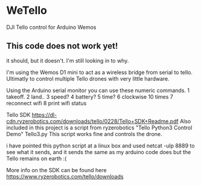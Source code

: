 # WeTello
DJI Tello control for Arduino Wemos

## This code does not work yet!
it should, but it doesn't. I'm still looking in to why.

I'm using the Wemos D1 mini to act as a wireless bridge from serial to tello.
Ultimatly to control multiple Tello drones with very little hardware.

Using the Arduino serial monitor you can use these numeric commands.
1 takeoff.
2 land..
3 speed?
4 battery?
5 time?
6 clockwise 10 times
7 reconnect wifi
8 print wifi status

Tello SDK https://dl-cdn.ryzerobotics.com/downloads/tello/0228/Tello+SDK+Readme.pdf
Also included in this project is a script from ryzerobotics "Tello Python3 Control Demo" Tello3.py
This script works fine and controls the drone.

i have pointed this python script at a linux box and used 
 netcat -ulp 8889
to see what it sends, and it sends the same as my arduino code does but the Tello remains on earth :(

More info on the SDK can be found here https://www.ryzerobotics.com/tello/downloads
